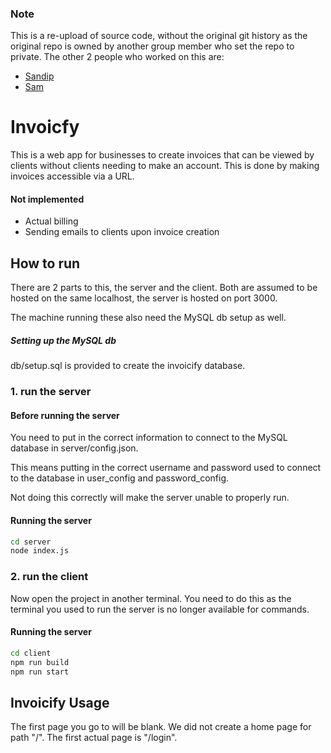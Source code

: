 ### Note
This is a re-upload of source code, without the original git history as the original repo is owned by another group member who set the repo to private.
The other 2 people who worked on this are:
- [Sandip](https://github.com/sandipm02)
- [Sam](https://github.com/SamWOW99)

# Invoicfy

This is a web app for businesses to create invoices that can be viewed by clients without clients needing to make an account. This is done by making invoices accessible via a URL.

#### Not implemented
 - Actual billing
 - Sending emails to clients upon invoice creation

## How to run
There are 2 parts to this, the server and the client.
Both are assumed to be hosted on the same localhost, the server is hosted on port 3000.

The machine running these also need the MySQL db setup as well.
##### Setting up the MySQL db
db/setup.sql is provided to create the invoicify database.


### 1. run the server

#### Before running the server
You need to put in the correct information to connect to the MySQL database in
server/config.json.

This means putting in the correct username and password used to connect to the database in user_config and password_config.

Not doing this correctly will make the server unable to properly run.

#### Running the server 
```bash
cd server
node index.js
```

### 2. run the client
Now open the project in another terminal. You need to do this as the terminal you used to run the server is no longer available for commands.

#### Running the server 
```bash
cd client
npm run build
npm run start
```

## Invoicify Usage
The first page you go to will be blank. We did not create a home page for path "/".
The first actual page is "/login".

